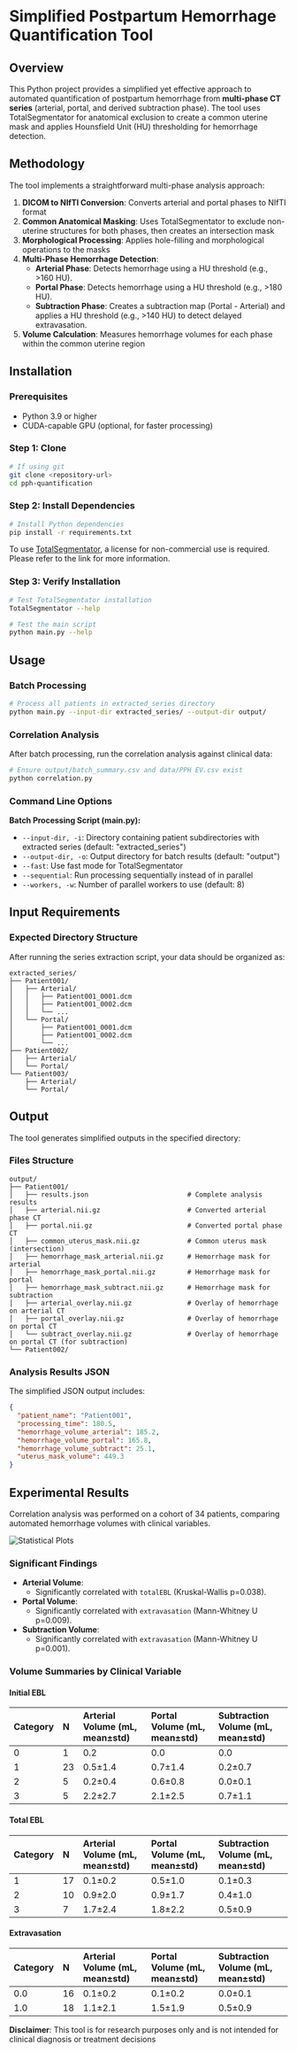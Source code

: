 # Simplified Postpartum Hemorrhage Quantification Tool

## Overview

This Python project provides a simplified yet effective approach to automated quantification of postpartum hemorrhage from **multi-phase CT series** (arterial, portal, and derived subtraction phase). The tool uses TotalSegmentator for anatomical exclusion to create a common uterine mask and applies Hounsfield Unit (HU) thresholding for hemorrhage detection.

## Methodology

The tool implements a straightforward multi-phase analysis approach:

1. **DICOM to NIfTI Conversion**: Converts arterial and portal phases to NIfTI format
2. **Common Anatomical Masking**: Uses TotalSegmentator to exclude non-uterine structures for both phases, then creates an intersection mask
3. **Morphological Processing**: Applies hole-filling and morphological operations to the masks
4. **Multi-Phase Hemorrhage Detection**:
    - **Arterial Phase**: Detects hemorrhage using a HU threshold (e.g., >160 HU).
    - **Portal Phase**: Detects hemorrhage using a HU threshold (e.g., >180 HU).
    - **Subtraction Phase**: Creates a subtraction map (Portal - Arterial) and applies a HU threshold (e.g., >140 HU) to detect delayed extravasation.
5. **Volume Calculation**: Measures hemorrhage volumes for each phase within the common uterine region

## Installation

### Prerequisites

- Python 3.9 or higher
- CUDA-capable GPU (optional, for faster processing)

### Step 1: Clone

```bash
# If using git
git clone <repository-url>
cd pph-quantification
```

### Step 2: Install Dependencies

```bash
# Install Python dependencies
pip install -r requirements.txt
```
To use [TotalSegmentator](https://github.com/wasserth/TotalSegmentator), a license for non-commercial use is required. Please refer to the link for more information.

### Step 3: Verify Installation

```bash
# Test TotalSegmentator installation
TotalSegmentator --help

# Test the main script
python main.py --help
```

## Usage

### Batch Processing

```bash
# Process all patients in extracted_series directory
python main.py --input-dir extracted_series/ --output-dir output/
```

### Correlation Analysis

After batch processing, run the correlation analysis against clinical data:
```bash
# Ensure output/batch_summary.csv and data/PPH EV.csv exist
python correlation.py
```

### Command Line Options

**Batch Processing Script (main.py):**
- `--input-dir, -i`: Directory containing patient subdirectories with extracted series (default: "extracted_series")
- `--output-dir, -o`: Output directory for batch results (default: "output")
- `--fast`: Use fast mode for TotalSegmentator
- `--sequential`: Run processing sequentially instead of in parallel
- `--workers, -w`: Number of parallel workers to use (default: 8)

## Input Requirements

### Expected Directory Structure

After running the series extraction script, your data should be organized as:

```
extracted_series/
├── Patient001/
│   ├── Arterial/
│   │   ├── Patient001_0001.dcm
│   │   ├── Patient001_0002.dcm
│   │   └── ...
│   └── Portal/
│       ├── Patient001_0001.dcm
│       ├── Patient001_0002.dcm
│       └── ...
├── Patient002/
│   ├── Arterial/
│   └── Portal/
└── Patient003/
    ├── Arterial/
    └── Portal/
```

## Output

The tool generates simplified outputs in the specified directory:

### Files Structure

```
output/
├── Patient001/
│   ├── results.json                         # Complete analysis results
│   ├── arterial.nii.gz                      # Converted arterial phase CT  
│   ├── portal.nii.gz                        # Converted portal phase CT
│   ├── common_uterus_mask.nii.gz            # Common uterus mask (intersection)
│   ├── hemorrhage_mask_arterial.nii.gz      # Hemorrhage mask for arterial
│   ├── hemorrhage_mask_portal.nii.gz        # Hemorrhage mask for portal
│   ├── hemorrhage_mask_subtract.nii.gz      # Hemorrhage mask for subtraction
│   ├── arterial_overlay.nii.gz              # Overlay of hemorrhage on arterial CT
│   ├── portal_overlay.nii.gz                # Overlay of hemorrhage on portal CT
│   └── subtract_overlay.nii.gz              # Overlay of hemorrhage on portal CT (for subtraction)
└── Patient002/
```

### Analysis Results JSON

The simplified JSON output includes:

```json
{
  "patient_name": "Patient001",
  "processing_time": 180.5,
  "hemorrhage_volume_arterial": 185.2,
  "hemorrhage_volume_portal": 165.8,
  "hemorrhage_volume_subtract": 25.1,
  "uterus_mask_volume": 449.3
}
```

## Experimental Results

Correlation analysis was performed on a cohort of 34 patients, comparing automated hemorrhage volumes with clinical variables.

![Statistical Plots](statistical_plots.png)

### Significant Findings

-   **Arterial Volume**:
    -   Significantly correlated with `totalEBL` (Kruskal-Wallis p=0.038).
-   **Portal Volume**:
    -   Significantly correlated with `extravasation` (Mann-Whitney U p=0.009).
-   **Subtraction Volume**:
    -   Significantly correlated with `extravasation` (Mann-Whitney U p=0.001).

### Volume Summaries by Clinical Variable

#### Initial EBL

| Category | N  | Arterial Volume (mL, mean±std) | Portal Volume (mL, mean±std) | Subtraction Volume (mL, mean±std) |
| :------- | :- | :----------------------------- | :---------------------------- | :-------------------------------- |
| 0        | 1  | 0.2                            | 0.0                           | 0.0                               |
| 1        | 23 | 0.5±1.4                        | 0.7±1.4                       | 0.2±0.7                           |
| 2        | 5  | 0.2±0.4                        | 0.6±0.8                       | 0.0±0.1                           |
| 3        | 5  | 2.2±2.7                        | 2.1±2.5                       | 0.7±1.1                           |

#### Total EBL

| Category | N  | Arterial Volume (mL, mean±std) | Portal Volume (mL, mean±std) | Subtraction Volume (mL, mean±std) |
| :------- | :- | :----------------------------- | :---------------------------- | :-------------------------------- |
| 1        | 17 | 0.1±0.2                        | 0.5±1.0                       | 0.1±0.3                           |
| 2        | 10 | 0.9±2.0                        | 0.9±1.7                       | 0.4±1.0                           |
| 3        | 7  | 1.7±2.4                        | 1.8±2.2                       | 0.5±0.9                           |

#### Extravasation

| Category | N  | Arterial Volume (mL, mean±std) | Portal Volume (mL, mean±std) | Subtraction Volume (mL, mean±std) |
| :------- | :- | :----------------------------- | :---------------------------- | :-------------------------------- |
| 0.0      | 16 | 0.1±0.2                        | 0.1±0.2                       | 0.0±0.1                           |
| 1.0      | 18 | 1.1±2.1                        | 1.5±1.9                       | 0.5±0.9                           |

**Disclaimer**: This tool is for research purposes only and is not intended for clinical diagnosis or treatment decisions
